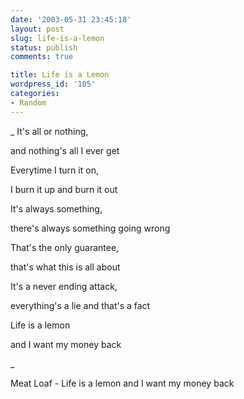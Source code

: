 ```yaml
---
date: '2003-05-31 23:45:18'
layout: post
slug: life-is-a-lemon
status: publish
comments: true

title: Life is a Lemon
wordpress_id: '105'
categories:
- Random
---
```


> 

> 
> 
_
It's all or nothing,  

and nothing's all I ever get  

Everytime I turn it on,  

 I burn it up and burn it out  

  

It's always something,  

 there's always something going wrong  

That's the only guarantee,  

 that's what this is all about  

  

It's a never ending attack,  

everything's a lie and that's a fact  

Life is a lemon  

and I want my money back  

_

> 
> 

> 
> 
Meat Loaf - Life is a lemon and I want my money back

> 
> 

